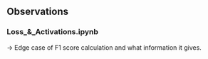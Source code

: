 ## Observations

### Loss_&_Activations.ipynb

-> Edge case of F1 score calculation and what information it gives.